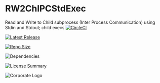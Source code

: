 # RW2ChIPCStdExec
Read and Write to Child subprocess (Inter Process Communication) using Stdin and Stdout; child execs
[![CircleCI](https://img.shields.io/circleci/build/github/InnovAnon-Inc/RW2ChIPCStdExec/?color=%23FF1100&logo=InnovAnon%2C%20Inc.&logoColor=%23FF1133&style=plastic)](https://circleci.com/gh/InnovAnon-Inc/RW2ChIPCStdExec/)

[![Latest Release](https://img.shields.io/github/commits-since/InnovAnon-Inc/RW2ChIPCStdExec//latest?color=%23FF1100&include_prereleases&logo=InnovAnon%2C%20Inc.&logoColor=%23FF1133&style=plastic)](https://github.com/InnovAnon-Inc/RW2ChIPCStdExec//releases/latest)

[![Repo Size](https://img.shields.io/github/repo-size/InnovAnon-Inc/RW2ChIPCStdExec/?color=%23FF1100&logo=InnovAnon%2C%20Inc.&logoColor=%23FF1133&style=plastic)](https://github.com/InnovAnon-Inc/RW2ChIPCStdExec/)

![Dependencies](https://img.shields.io/librariesio/github/InnovAnon-Inc/RW2ChIPCStdExec/?color=%23FF1100&style=plastic)

[![License Summary](https://img.shields.io/github/license/InnovAnon-Inc/RW2ChIPCStdExec/?color=%23FF1100&label=Free%20Code%20for%20a%20Free%20World%21&logo=InnovAnon%2C%20Inc.&logoColor=%23FF1133&style=plastic)](https://tldrlegal.com/license/unlicense#summary)

![Corporate Logo](https://i.imgur.com/UD8y4Is.gif)

